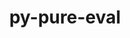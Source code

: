 ---
title: "py-pure-eval"
layout: cache
categories: [package, develop-2023-10-15]
meta: {"versions": ["0.2.2"], "compilers": ["gcc@=11.1.0", "gcc@=11.4.0", "gcc@=9.4.0", "oneapi@=2023.2.1"], "oss": ["ubuntu20.04"], "platforms": ["linux"], "targets": ["neoverse_v1", "ppc64le", "x86_64_v3"], "stacks": ["data-vis-sdk", "e4s", "e4s-neoverse_v1", "e4s-oneapi", "e4s-power", "root"], "num_specs": 12, "num_specs_by_stack": {"root": 12, "e4s-neoverse_v1": 3, "e4s-power": 2, "data-vis-sdk": 2, "e4s": 3, "e4s-oneapi": 2}}
spec_details: [{"hash": "k3thmwda3gbi6mn4ng5prp4pqxyxe5ix", "compiler": "gcc@=11.4.0", "versions": ["0.2.2"], "os": "ubuntu20.04", "platform": "linux", "target": "neoverse_v1", "variants": ["build_system=python_pip"], "stacks": ["root", "e4s-neoverse_v1"], "size": "-", "tarball": "https://binaries.spack.io/develop-2023-10-15/build_cache/linux-ubuntu20.04-neoverse_v1/gcc-11.4.0/py-pure-eval-0.2.2/linux-ubuntu20.04-neoverse_v1-gcc-11.4.0-py-pure-eval-0.2.2-k3thmwda3gbi6mn4ng5prp4pqxyxe5ix.spack"}, {"hash": "geyjx66zcwiji72uvozio4t35phw3i2i", "compiler": "gcc@=11.4.0", "versions": ["0.2.2"], "os": "ubuntu20.04", "platform": "linux", "target": "neoverse_v1", "variants": ["build_system=python_pip"], "stacks": ["root", "e4s-neoverse_v1"], "size": "-", "tarball": "https://binaries.spack.io/develop-2023-10-15/build_cache/linux-ubuntu20.04-neoverse_v1/gcc-11.4.0/py-pure-eval-0.2.2/linux-ubuntu20.04-neoverse_v1-gcc-11.4.0-py-pure-eval-0.2.2-geyjx66zcwiji72uvozio4t35phw3i2i.spack"}, {"hash": "qgoxtnm677g327ha5mev5vh5zaoh5caq", "compiler": "gcc@=11.4.0", "versions": ["0.2.2"], "os": "ubuntu20.04", "platform": "linux", "target": "neoverse_v1", "variants": ["build_system=python_pip"], "stacks": ["root", "e4s-neoverse_v1"], "size": "-", "tarball": "https://binaries.spack.io/develop-2023-10-15/build_cache/linux-ubuntu20.04-neoverse_v1/gcc-11.4.0/py-pure-eval-0.2.2/linux-ubuntu20.04-neoverse_v1-gcc-11.4.0-py-pure-eval-0.2.2-qgoxtnm677g327ha5mev5vh5zaoh5caq.spack"}, {"hash": "fpjazc4el3cxtu74dwmlqrlvxzdlux2n", "compiler": "gcc@=9.4.0", "versions": ["0.2.2"], "os": "ubuntu20.04", "platform": "linux", "target": "ppc64le", "variants": ["build_system=python_pip"], "stacks": ["e4s-power", "root"], "size": "-", "tarball": "https://binaries.spack.io/develop-2023-10-15/build_cache/linux-ubuntu20.04-ppc64le/gcc-9.4.0/py-pure-eval-0.2.2/linux-ubuntu20.04-ppc64le-gcc-9.4.0-py-pure-eval-0.2.2-fpjazc4el3cxtu74dwmlqrlvxzdlux2n.spack"}, {"hash": "7dbbjuvwboclrpuyt2ttpqfwanazi2qx", "compiler": "gcc@=9.4.0", "versions": ["0.2.2"], "os": "ubuntu20.04", "platform": "linux", "target": "ppc64le", "variants": ["build_system=python_pip"], "stacks": ["e4s-power", "root"], "size": "-", "tarball": "https://binaries.spack.io/develop-2023-10-15/build_cache/linux-ubuntu20.04-ppc64le/gcc-9.4.0/py-pure-eval-0.2.2/linux-ubuntu20.04-ppc64le-gcc-9.4.0-py-pure-eval-0.2.2-7dbbjuvwboclrpuyt2ttpqfwanazi2qx.spack"}, {"hash": "mod4ymhqo3izgrdvlz632qpgaetjpszy", "compiler": "gcc@=11.1.0", "versions": ["0.2.2"], "os": "ubuntu20.04", "platform": "linux", "target": "x86_64_v3", "variants": ["build_system=python_pip"], "stacks": ["root", "data-vis-sdk"], "size": "-", "tarball": "https://binaries.spack.io/develop-2023-10-15/build_cache/linux-ubuntu20.04-x86_64_v3/gcc-11.1.0/py-pure-eval-0.2.2/linux-ubuntu20.04-x86_64_v3-gcc-11.1.0-py-pure-eval-0.2.2-mod4ymhqo3izgrdvlz632qpgaetjpszy.spack"}, {"hash": "ztntzcu366mr2fb2p6cwzvf4mt4dvb6o", "compiler": "gcc@=11.1.0", "versions": ["0.2.2"], "os": "ubuntu20.04", "platform": "linux", "target": "x86_64_v3", "variants": ["build_system=python_pip"], "stacks": ["root", "data-vis-sdk"], "size": "-", "tarball": "https://binaries.spack.io/develop-2023-10-15/build_cache/linux-ubuntu20.04-x86_64_v3/gcc-11.1.0/py-pure-eval-0.2.2/linux-ubuntu20.04-x86_64_v3-gcc-11.1.0-py-pure-eval-0.2.2-ztntzcu366mr2fb2p6cwzvf4mt4dvb6o.spack"}, {"hash": "4rtrahygp2y3zhuo5mpddn6nudownbnp", "compiler": "gcc@=11.4.0", "versions": ["0.2.2"], "os": "ubuntu20.04", "platform": "linux", "target": "x86_64_v3", "variants": ["build_system=python_pip"], "stacks": ["e4s", "root"], "size": "-", "tarball": "https://binaries.spack.io/develop-2023-10-15/build_cache/linux-ubuntu20.04-x86_64_v3/gcc-11.4.0/py-pure-eval-0.2.2/linux-ubuntu20.04-x86_64_v3-gcc-11.4.0-py-pure-eval-0.2.2-4rtrahygp2y3zhuo5mpddn6nudownbnp.spack"}, {"hash": "do5gh2m6sklqwn22qyewm7d4b2lu34bp", "compiler": "gcc@=11.4.0", "versions": ["0.2.2"], "os": "ubuntu20.04", "platform": "linux", "target": "x86_64_v3", "variants": ["build_system=python_pip"], "stacks": ["e4s", "root"], "size": "-", "tarball": "https://binaries.spack.io/develop-2023-10-15/build_cache/linux-ubuntu20.04-x86_64_v3/gcc-11.4.0/py-pure-eval-0.2.2/linux-ubuntu20.04-x86_64_v3-gcc-11.4.0-py-pure-eval-0.2.2-do5gh2m6sklqwn22qyewm7d4b2lu34bp.spack"}, {"hash": "6nhnetcrt5sv5nfcsqsx3llcobyqnnxe", "compiler": "gcc@=11.4.0", "versions": ["0.2.2"], "os": "ubuntu20.04", "platform": "linux", "target": "x86_64_v3", "variants": ["build_system=python_pip"], "stacks": ["e4s", "root"], "size": "-", "tarball": "https://binaries.spack.io/develop-2023-10-15/build_cache/linux-ubuntu20.04-x86_64_v3/gcc-11.4.0/py-pure-eval-0.2.2/linux-ubuntu20.04-x86_64_v3-gcc-11.4.0-py-pure-eval-0.2.2-6nhnetcrt5sv5nfcsqsx3llcobyqnnxe.spack"}, {"hash": "gm7csgxlpqwao4smbb4jgl7mrki4352v", "compiler": "oneapi@=2023.2.1", "versions": ["0.2.2"], "os": "ubuntu20.04", "platform": "linux", "target": "x86_64_v3", "variants": ["build_system=python_pip"], "stacks": ["e4s-oneapi", "root"], "size": "-", "tarball": "https://binaries.spack.io/develop-2023-10-15/build_cache/linux-ubuntu20.04-x86_64_v3/oneapi-2023.2.1/py-pure-eval-0.2.2/linux-ubuntu20.04-x86_64_v3-oneapi-2023.2.1-py-pure-eval-0.2.2-gm7csgxlpqwao4smbb4jgl7mrki4352v.spack"}, {"hash": "hazgvn3s6v3hht7k3yq4dwbctd6ataek", "compiler": "oneapi@=2023.2.1", "versions": ["0.2.2"], "os": "ubuntu20.04", "platform": "linux", "target": "x86_64_v3", "variants": ["build_system=python_pip"], "stacks": ["e4s-oneapi", "root"], "size": "-", "tarball": "https://binaries.spack.io/develop-2023-10-15/build_cache/linux-ubuntu20.04-x86_64_v3/oneapi-2023.2.1/py-pure-eval-0.2.2/linux-ubuntu20.04-x86_64_v3-oneapi-2023.2.1-py-pure-eval-0.2.2-hazgvn3s6v3hht7k3yq4dwbctd6ataek.spack"}]
---